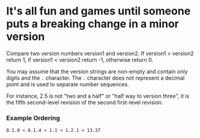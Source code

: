 # It's all fun and games until someone puts a breaking change in a minor version

Compare two version numbers version1 and version2.
If version1 > version2 return 1, if version1 < version2 return -1,
otherwise return 0.

You may assume that the version strings are non-empty and contain only
digits and the `.` character. The `.` character does not represent a
decimal point and is used to separate number sequences.

For instance, 2.5 is not "two and a half" or "half way to version three",
it is the fifth second-level revision of the second first-level revision.

### Example Ordering

`0.1.0 < 0.1.4 < 1.1 < 1.2.1 < 13.37`

